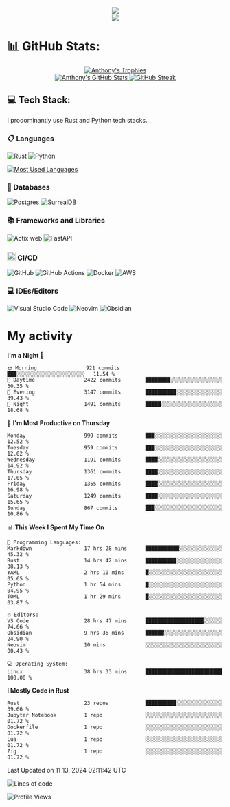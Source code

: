 
<!--profile banner-->
<div align="center">
  <img src="https://svg-banners.vercel.app/api?type=typeWriter&text1=Anthony%20Rubick&width=800&height=150" />
</div>

<!--profile views-->
<div align="center">
  <a href="https://u8views.com/github/AnthonyMichaelTDM">
    <img src="https://u8views.com/api/v1/github/profiles/68485672/views/day-week-month-total-count.svg">
  </a>
</div>

# 📊 GitHub Stats:

<!--trophies https://github.com/ryo-ma/github-profile-trophy -->
<div align="center"> 
  <a href="https://github.com/ryo-ma/github-profile-trophy">
    <picture>
      <source
        srcset="https://github-profile-trophy.vercel.app/?username=anthonymichaeltdm&theme=gitdimmed&no-frame=true&no-bg=true&column=-1"
        media="(prefers-color-scheme: dark)"
      />
      <source
        srcset="https://github-profile-trophy.vercel.app/?username=anthonymichaeltdm&theme=_____&no-frame=true&no-bg=true&column=-1"
        media="(prefers-color-scheme: light), (prefers-color-scheme: no-preference)"
      />
      <img src="https://github-profile-trophy.vercel.app/?username=anthonymichaeltdm&theme=gitdimmed&no-frame=true&no-bg=true&column=-1" alt="Anthony's Trophies" />
    </picture>
  </a>
</div>

<div align="center">
  <a href="https://github.com/anuraghazra/github-readme-stats">
    <picture>
      <source
        srcset="https://github-readme-stats.vercel.app/api?username=anthonymichaeltdm&show_icons=true&locale=en&theme=github_dark_dimmed&count_private=true&hide_border=true&include_all_commits=true"
        media="(prefers-color-scheme: dark)"
      />
      <source
        srcset="https://github-readme-stats.vercel.app/api?username=anthonymichaeltdm&show_icons=true&locale=en&theme=___&count_private=true&hide_border=true&include_all_commits=true"
        media="(prefers-color-scheme: light), (prefers-color-scheme: no-preference)"
      />
      <img src="https://github-readme-stats.vercel.app/api?username=anthonymichaeltdm&show_icons=true&locale=en&theme=github_dark_dimmed&count_private=true&hide_border=true&include_all_commits=true" alt="Anthony's GitHub Stats" />
    </picture>
  </a>
  
  <!--streak https://git.io/streak-stats -->
  <a href="https://git.io/streak-stats">
    <picture>
      <source
        srcset="https://streak-stats.demolab.com?user=AnthonyMichaelTDM&theme=github_dark_dimmed&hide_border=true"
        media="(prefers-color-scheme: dark)"
      />
      <source
        srcset="https://streak-stats.demolab.com?user=AnthonyMichaelTDM&theme=_____&hide_border=true"
        media="(prefers-color-scheme: light), (prefers-color-scheme: no-preference)"
      />
      <img src="https://streak-stats.demolab.com?user=AnthonyMichaelTDM&theme=github_dark_dimmed&hide_border=true" alt="GitHub Streak" />
    </picture>
  </a>
</div>

<!--favorite languages and tools, and most used langs-->
## 💻 Tech Stack:

I prodominantly use Rust and Python tech stacks.

### 📋 Languages

![Rust](https://img.shields.io/badge/rust-%23000000.svg?style=for-the-badge&logo=rust&logoColor=white)
![Python](https://img.shields.io/badge/python-3670A0?style=for-the-badge&logo=python&logoColor=ffdd54)

<!--most used languages-->
  <a href="https://github.com/anuraghazra/github-readme-stats">
    <picture>
      <source
        srcset="https://github-readme-stats.vercel.app/api/top-langs?username=anthonymichaeltdm&show_icons=true&locale=en&layout=compact&theme=github_dark_dimmed&count_private=true&size_weight=0.5&count_weight=0.5&hide_border=true"
        media="(prefers-color-scheme: dark)"
      />
      <source
        srcset="https://github-readme-stats.vercel.app/api/top-langs?username=anthonymichaeltdm&show_icons=true&locale=en&layout=compact&theme=____&langs_count=8&count_private=true&size_weight=0.5&count_weight=0.5&hide_border=true"
        media="(prefers-color-scheme: light), (prefers-color-scheme: no-preference)"
      />
      <img src="https://github-readme-stats.vercel.app/api/top-langs?username=anthonymichaeltdm&show_icons=true&locale=en&layout=compact&theme=github_dark_dimmed&count_private=true&size_weight=0.5&count_weight=0.5&hide_border=true" alt="Most Used Languages" />
    </picture>
  </a>

### 💾 Databases

![Postgres](https://img.shields.io/badge/postgres-%23316192.svg?style=for-the-badge&logo=postgresql&logoColor=white)
![SurrealDB](https://img.shields.io/badge/SurrealDB-FF00A0?style=for-the-badge&logo=surrealdb&logoColor=white)

### 📚 Frameworks and Libraries

![Actix web](https://img.shields.io/badge/Actix-000?logo=actix&logoColor=fff&style=for-the-badge)
![FastAPI](https://img.shields.io/badge/FastAPI-005571?style=for-the-badge&logo=fastapi)

### <code><img width="20" src="https://user-images.githubusercontent.com/25181517/183868728-b2e11072-00a5-47e2-8a4e-4ebbb2b8c554.png" alt="CI/CD" title="CI/CD"/></code> CI/CD

![GitHub](https://img.shields.io/badge/GitHub-181717?logo=github&logoColor=fff&style=for-the-badge)
![GitHub Actions](https://img.shields.io/badge/github%20actions-%232671E5.svg?style=for-the-badge&logo=githubactions&logoColor=white)
![Docker](https://img.shields.io/badge/Docker-2496ED?logo=docker&logoColor=fff&style=for-the-badge)
![AWS](https://img.shields.io/badge/AWS-%23FF9900.svg?style=for-the-badge&logo=amazon-aws&logoColor=white)

### 💻 IDEs/Editors

![Visual Studio Code](https://img.shields.io/badge/Visual%20Studio%20Code-0078d7.svg?style=for-the-badge&logo=visual-studio-code&logoColor=white)
![Neovim](https://img.shields.io/badge/NeoVim-%2357A143.svg?&style=for-the-badge&logo=neovim&logoColor=white)
![Obsidian](https://img.shields.io/badge/Obsidian-%23483699.svg?style=for-the-badge&logo=obsidian&logoColor=white)

# My activity

<!--START_SECTION:activity-->

<!--END_SECTION:activity-->

<!-- weekly activity https://github.com/AnthonyMichaelTDM/waka-readme-stats -->
<!--START_SECTION:waka-->
**I'm a Night 🦉** 

```text
🌞 Morning                921 commits         ███░░░░░░░░░░░░░░░░░░░░░░   11.54 % 
🌆 Daytime                2422 commits        ████████░░░░░░░░░░░░░░░░░   30.35 % 
🌃 Evening                3147 commits        ██████████░░░░░░░░░░░░░░░   39.43 % 
🌙 Night                  1491 commits        █████░░░░░░░░░░░░░░░░░░░░   18.68 % 
```
📅 **I'm Most Productive on Thursday** 

```text
Monday                   999 commits         ███░░░░░░░░░░░░░░░░░░░░░░   12.52 % 
Tuesday                  959 commits         ███░░░░░░░░░░░░░░░░░░░░░░   12.02 % 
Wednesday                1191 commits        ████░░░░░░░░░░░░░░░░░░░░░   14.92 % 
Thursday                 1361 commits        ████░░░░░░░░░░░░░░░░░░░░░   17.05 % 
Friday                   1355 commits        ████░░░░░░░░░░░░░░░░░░░░░   16.98 % 
Saturday                 1249 commits        ████░░░░░░░░░░░░░░░░░░░░░   15.65 % 
Sunday                   867 commits         ███░░░░░░░░░░░░░░░░░░░░░░   10.86 % 
```


📊 **This Week I Spent My Time On** 

```text
💬 Programming Languages: 
Markdown                 17 hrs 28 mins      ███████████░░░░░░░░░░░░░░   45.32 % 
Rust                     14 hrs 42 mins      ██████████░░░░░░░░░░░░░░░   38.13 % 
YAML                     2 hrs 10 mins       █░░░░░░░░░░░░░░░░░░░░░░░░   05.65 % 
Python                   1 hr 54 mins        █░░░░░░░░░░░░░░░░░░░░░░░░   04.95 % 
TOML                     1 hr 29 mins        █░░░░░░░░░░░░░░░░░░░░░░░░   03.87 % 

🔥 Editors: 
VS Code                  28 hrs 47 mins      ███████████████████░░░░░░   74.66 % 
Obsidian                 9 hrs 36 mins       ██████░░░░░░░░░░░░░░░░░░░   24.90 % 
Neovim                   10 mins             ░░░░░░░░░░░░░░░░░░░░░░░░░   00.43 % 

💻 Operating System: 
Linux                    38 hrs 33 mins      █████████████████████████   100.00 % 
```

**I Mostly Code in Rust** 

```text
Rust                     23 repos            ██████████░░░░░░░░░░░░░░░   39.66 % 
Jupyter Notebook         1 repo              ░░░░░░░░░░░░░░░░░░░░░░░░░   01.72 % 
Dockerfile               1 repo              ░░░░░░░░░░░░░░░░░░░░░░░░░   01.72 % 
Lua                      1 repo              ░░░░░░░░░░░░░░░░░░░░░░░░░   01.72 % 
Zig                      1 repo              ░░░░░░░░░░░░░░░░░░░░░░░░░   01.72 % 
```




 Last Updated on 11 13, 2024 02:11:42 UTC
<!--END_SECTION:waka-->

<!--START_SECTION:loc-->
![Lines of code](https://img.shields.io/badge/From%20Hello%20World%20I%27ve%20Written-10.7%20million%20lines%20of%20code-blue)


<!--END_SECTION:loc-->

![Profile Views](https://komarev.com/ghpvc/?username=anthonymichaeltdm&label=Profile%20views&color=0e75b6&style=flat)

